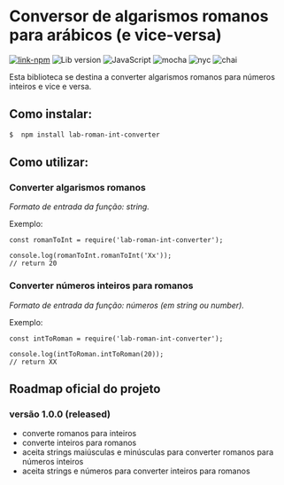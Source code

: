 # Conversor de algarismos romanos para arábicos (e vice-versa)

[![link-npm](https://img.shields.io/badge/link-npm-red.svg)](https://www.npmjs.com/package/lab-roman-int-converter)
![Lib version](https://img.shields.io/badge/lib-v1.0.3-blue.svg)
![JavaScript](https://img.shields.io/badge/-JavaScript-yellow.svg)
![mocha](https://img.shields.io/badge/-mocha-yellowgreen.svg)
![nyc](https://img.shields.io/badge/-nyc-brightgreen.svg)
![chai](https://img.shields.io/badge/-chai-orange.svg)

Esta biblioteca se destina a converter algarismos romanos para números inteiros e vice e versa.

## Como instalar:

```bash
$  npm install lab-roman-int-converter
```

## Como utilizar:

### Converter algarismos romanos

*Formato de entrada da função: string.*

Exemplo:

```node
const romanToInt = require('lab-roman-int-converter');

console.log(romanToInt.romanToInt('Xx'));
// return 20
```

### Converter números inteiros para romanos
*Formato de entrada da função: números (em string ou number).*

Exemplo:

```
const intToRoman = require('lab-roman-int-converter');

console.log(intToRoman.intToRoman(20));
// return XX
```

## Roadmap oficial do projeto

### versão 1.0.0 (released)
* converte romanos para inteiros
* converte inteiros para romanos
* aceita strings maiúsculas e minúsculas para converter romanos para números inteiros
* aceita strings e números para converter inteiros para romanos
